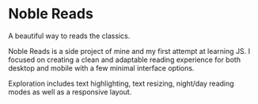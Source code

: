 # Noble Reads
A beautiful way to reads the classics.

Noble Reads is a side project of mine and my first attempt at learning JS. I focused on creating a clean and adaptable reading experience for both desktop and mobile with a few minimal interface options. 

Exploration includes text highlighting, text resizing, night/day reading modes as well as a responsive layout.
